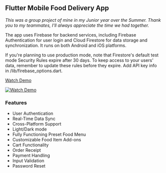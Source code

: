 ## Flutter Mobile Food Delivery App
*This was a group project of mine in my Junior year over the Summer. Thank you to my teammates, I'll always appreciate the time we had together.*

The app uses Firebase for backend services, including Firebase Authentication for user login and Cloud Firestore for data storage and synchronization. It runs on both Android and iOS platforms.

If you're planning to use production mode, note that Firestore's default test mode Security Rules expire after 30 days. To keep access to your users' data, remember to update these rules before they expire.
Add API key info in /lib/firebase_options.dart. 


[Watch Demo](https://youtu.be/QnRgXUTsZNY)

<a href="https://youtu.be/LXzYOfntCcw">
  <img src="https://github.com/user-attachments/assets/01027f8b-0f30-4530-8c5b-645bdfe64a8d" alt="Watch Demo" />
</a>

### Features 
+ User Authentication
+ Real-Time Data Sync
+ Cross-Platform Support
+ Light/Dark mode
+ Fully Functioning Preset Food Menu
+ Customizable Food Item Add-ons 
+ Cart Functionality
+ Order Receipt
+ Payment Handling
+ Input Validation
+ Password Reset
